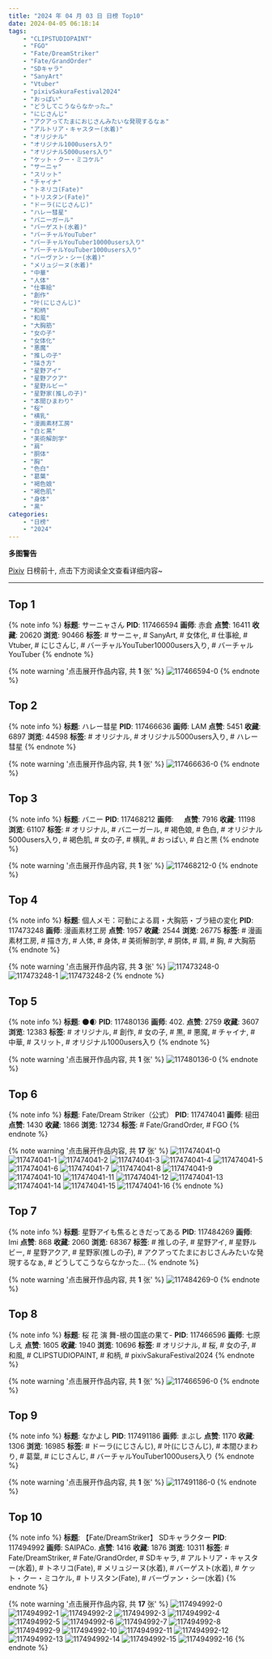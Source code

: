 ```yaml
---
title: "2024 年 04 月 03 日 日榜 Top10"
date: 2024-04-05 06:18:14
tags:
    - "CLIPSTUDIOPAINT"
    - "FGO"
    - "Fate/DreamStriker"
    - "Fate/GrandOrder"
    - "SDキャラ"
    - "SanyArt"
    - "Vtuber"
    - "pixivSakuraFestival2024"
    - "おっぱい"
    - "どうしてこうならなかった…"
    - "にじさんじ"
    - "アクアってたまにおじさんみたいな発現するなぁ"
    - "アルトリア・キャスター(水着)"
    - "オリジナル"
    - "オリジナル1000users入り"
    - "オリジナル5000users入り"
    - "ケット・クー・ミコケル"
    - "サーニャ"
    - "スリット"
    - "チャイナ"
    - "トネリコ(Fate)"
    - "トリスタン(Fate)"
    - "ドーラ(にじさんじ)"
    - "ハレー彗星"
    - "バニーガール"
    - "バーゲスト(水着)"
    - "バーチャルYouTuber"
    - "バーチャルYouTuber10000users入り"
    - "バーチャルYouTuber1000users入り"
    - "バーヴァン・シー(水着)"
    - "メリュジーヌ(水着)"
    - "中華"
    - "人体"
    - "仕事絵"
    - "創作"
    - "叶(にじさんじ)"
    - "和柄"
    - "和風"
    - "大胸筋"
    - "女の子"
    - "女体化"
    - "悪魔"
    - "推しの子"
    - "描き方"
    - "星野アイ"
    - "星野アクア"
    - "星野ルビー"
    - "星野家(推しの子)"
    - "本間ひまわり"
    - "桜"
    - "横乳"
    - "漫画素材工房"
    - "白と黒"
    - "美術解剖学"
    - "肩"
    - "胴体"
    - "胸"
    - "色白"
    - "葛葉"
    - "褐色娘"
    - "褐色肌"
    - "身体"
    - "黒"
categories:
    - "日榜"
    - "2024"
---
```


<i class="fa fa-triangle-exclamation"></i>**多图警告**<i class="fa fa-triangle-exclamation"></i>

[Pixiv](https://www.pixiv.net/) 日榜前十, 点击下方阅读全文查看详细内容~

<!-- more -->

---

## Top 1

{% note info %}
**标题**: サーニャさん
**PID**: 117466594 **画师**: 赤倉
**点赞**: 16411 **收藏**: 20620 **浏览**: 90466
**标签**: # サーニャ, # SanyArt, # 女体化, # 仕事絵, # Vtuber, # にじさんじ, # バーチャルYouTuber10000users入り, # バーチャルYouTuber
{% endnote %}

{% note warning '点击展开作品内容, 共 **1** 张' %}
![117466594-0](https://i.pixiv.re/img-original/img/2024/04/02/00/00/23/117466594_p0.png)
{% endnote %}

## Top 2

{% note info %}
**标题**: ハレー彗星
**PID**: 117466636 **画师**: LAM
**点赞**: 5451 **收藏**: 6897 **浏览**: 44598
**标签**: # オリジナル, # オリジナル5000users入り, # ハレー彗星
{% endnote %}

{% note warning '点击展开作品内容, 共 **1** 张' %}
![117466636-0](https://i.pixiv.re/img-original/img/2024/04/02/00/00/32/117466636_p0.jpg)
{% endnote %}

## Top 3

{% note info %}
**标题**: バニー
**PID**: 117468212 **画师**: ㅤ
**点赞**: 7916 **收藏**: 11198 **浏览**: 61107
**标签**: # オリジナル, # バニーガール, # 褐色娘, # 色白, # オリジナル5000users入り, # 褐色肌, # 女の子, # 横乳, # おっぱい, # 白と黒
{% endnote %}

{% note warning '点击展开作品内容, 共 **1** 张' %}
![117468212-0](https://i.pixiv.re/img-original/img/2024/04/02/00/40/53/117468212_p0.png)
{% endnote %}

## Top 4

{% note info %}
**标题**: 個人メモ：可動による肩・大胸筋・ブラ紐の変化
**PID**: 117473248 **画师**: 漫画素材工房
**点赞**: 1957 **收藏**: 2544 **浏览**: 26775
**标签**: # 漫画素材工房, # 描き方, # 人体, # 身体, # 美術解剖学, # 胴体, # 肩, # 胸, # 大胸筋
{% endnote %}

{% note warning '点击展开作品内容, 共 **3** 张' %}
![117473248-0](https://i.pixiv.re/img-original/img/2024/04/02/06/00/07/117473248_p0.jpg)
![117473248-1](https://i.pixiv.re/img-original/img/2024/04/02/06/00/07/117473248_p1.jpg)
![117473248-2](https://i.pixiv.re/img-original/img/2024/04/02/06/00/07/117473248_p2.jpg)
{% endnote %}

## Top 5

{% note info %}
**标题**: 🌑🌒
**PID**: 117480136 **画师**: 402.
**点赞**: 2759 **收藏**: 3607 **浏览**: 12383
**标签**: # オリジナル, # 創作, # 女の子, # 黒, # 悪魔, # チャイナ, # 中華, # スリット, # オリジナル1000users入り
{% endnote %}

{% note warning '点击展开作品内容, 共 **1** 张' %}
![117480136-0](https://i.pixiv.re/img-original/img/2024/04/02/14/08/37/117480136_p0.png)
{% endnote %}

## Top 6

{% note info %}
**标题**: Fate/Dream Striker（公式）
**PID**: 117474041 **画师**: 槌田
**点赞**: 1430 **收藏**: 1866 **浏览**: 12734
**标签**: # Fate/GrandOrder, # FGO
{% endnote %}

{% note warning '点击展开作品内容, 共 **17** 张' %}
![117474041-0](https://i.pixiv.re/img-original/img/2024/04/02/07/04/26/117474041_p0.png)
![117474041-1](https://i.pixiv.re/img-original/img/2024/04/02/07/04/26/117474041_p1.png)
![117474041-2](https://i.pixiv.re/img-original/img/2024/04/02/07/04/26/117474041_p2.png)
![117474041-3](https://i.pixiv.re/img-original/img/2024/04/02/07/04/26/117474041_p3.png)
![117474041-4](https://i.pixiv.re/img-original/img/2024/04/02/07/04/26/117474041_p4.png)
![117474041-5](https://i.pixiv.re/img-original/img/2024/04/02/07/04/26/117474041_p5.png)
![117474041-6](https://i.pixiv.re/img-original/img/2024/04/02/07/04/26/117474041_p6.png)
![117474041-7](https://i.pixiv.re/img-original/img/2024/04/02/07/04/26/117474041_p7.png)
![117474041-8](https://i.pixiv.re/img-original/img/2024/04/02/07/04/26/117474041_p8.png)
![117474041-9](https://i.pixiv.re/img-original/img/2024/04/02/07/04/26/117474041_p9.png)
![117474041-10](https://i.pixiv.re/img-original/img/2024/04/02/07/04/26/117474041_p10.png)
![117474041-11](https://i.pixiv.re/img-original/img/2024/04/02/07/04/26/117474041_p11.png)
![117474041-12](https://i.pixiv.re/img-original/img/2024/04/02/07/04/26/117474041_p12.png)
![117474041-13](https://i.pixiv.re/img-original/img/2024/04/02/07/04/26/117474041_p13.png)
![117474041-14](https://i.pixiv.re/img-original/img/2024/04/02/07/04/26/117474041_p14.png)
![117474041-15](https://i.pixiv.re/img-original/img/2024/04/02/07/04/26/117474041_p15.png)
![117474041-16](https://i.pixiv.re/img-original/img/2024/04/02/07/04/26/117474041_p16.png)
{% endnote %}

## Top 7

{% note info %}
**标题**: 星野アイも焦るときだってある
**PID**: 117484269 **画师**: Imi
**点赞**: 868 **收藏**: 2060 **浏览**: 68367
**标签**: # 推しの子, # 星野アイ, # 星野ルビー, # 星野アクア, # 星野家(推しの子), # アクアってたまにおじさんみたいな発現するなぁ, # どうしてこうならなかった…
{% endnote %}

{% note warning '点击展开作品内容, 共 **1** 张' %}
![117484269-0](https://i.pixiv.re/img-original/img/2024/04/02/18/01/57/117484269_p0.png)
{% endnote %}

## Top 8

{% note info %}
**标题**: 桜 花 演 舞-根の国底の果て-
**PID**: 117466596 **画师**: 七原しえ
**点赞**: 1605 **收藏**: 1940 **浏览**: 10696
**标签**: # オリジナル, # 桜, # 女の子, # 和風, # CLIPSTUDIOPAINT, # 和柄, # pixivSakuraFestival2024
{% endnote %}

{% note warning '点击展开作品内容, 共 **1** 张' %}
![117466596-0](https://i.pixiv.re/img-original/img/2024/04/02/00/00/24/117466596_p0.jpg)
{% endnote %}

## Top 9

{% note info %}
**标题**: なかよし
**PID**: 117491186 **画师**: まぶし
**点赞**: 1170 **收藏**: 1306 **浏览**: 16985
**标签**: # ドーラ(にじさんじ), # 叶(にじさんじ), # 本間ひまわり, # 葛葉, # にじさんじ, # バーチャルYouTuber1000users入り
{% endnote %}

{% note warning '点击展开作品内容, 共 **1** 张' %}
![117491186-0](https://i.pixiv.re/img-original/img/2024/04/02/22/07/05/117491186_p0.jpg)
{% endnote %}

## Top 10

{% note info %}
**标题**: 【Fate/DreamStriker】 SDキャラクター
**PID**: 117494992 **画师**: SAIPACo.
**点赞**: 1416 **收藏**: 1876 **浏览**: 10311
**标签**: # Fate/DreamStriker, # Fate/GrandOrder, # SDキャラ, # アルトリア・キャスター(水着), # トネリコ(Fate), # メリュジーヌ(水着), # バーゲスト(水着), # ケット・クー・ミコケル, # トリスタン(Fate), # バーヴァン・シー(水着)
{% endnote %}

{% note warning '点击展开作品内容, 共 **17** 张' %}
![117494992-0](https://i.pixiv.re/img-original/img/2024/04/03/00/00/04/117494992_p0.png)
![117494992-1](https://i.pixiv.re/img-original/img/2024/04/03/00/00/04/117494992_p1.png)
![117494992-2](https://i.pixiv.re/img-original/img/2024/04/03/00/00/04/117494992_p2.png)
![117494992-3](https://i.pixiv.re/img-original/img/2024/04/03/00/00/04/117494992_p3.png)
![117494992-4](https://i.pixiv.re/img-original/img/2024/04/03/00/00/04/117494992_p4.png)
![117494992-5](https://i.pixiv.re/img-original/img/2024/04/03/00/00/04/117494992_p5.png)
![117494992-6](https://i.pixiv.re/img-original/img/2024/04/03/00/00/04/117494992_p6.png)
![117494992-7](https://i.pixiv.re/img-original/img/2024/04/03/00/00/04/117494992_p7.png)
![117494992-8](https://i.pixiv.re/img-original/img/2024/04/03/00/00/04/117494992_p8.png)
![117494992-9](https://i.pixiv.re/img-original/img/2024/04/03/00/00/04/117494992_p9.png)
![117494992-10](https://i.pixiv.re/img-original/img/2024/04/03/00/00/04/117494992_p10.png)
![117494992-11](https://i.pixiv.re/img-original/img/2024/04/03/00/00/04/117494992_p11.png)
![117494992-12](https://i.pixiv.re/img-original/img/2024/04/03/00/00/04/117494992_p12.png)
![117494992-13](https://i.pixiv.re/img-original/img/2024/04/03/00/00/04/117494992_p13.png)
![117494992-14](https://i.pixiv.re/img-original/img/2024/04/03/00/00/04/117494992_p14.png)
![117494992-15](https://i.pixiv.re/img-original/img/2024/04/03/00/00/04/117494992_p15.png)
![117494992-16](https://i.pixiv.re/img-original/img/2024/04/03/00/00/04/117494992_p16.png)
{% endnote %}
